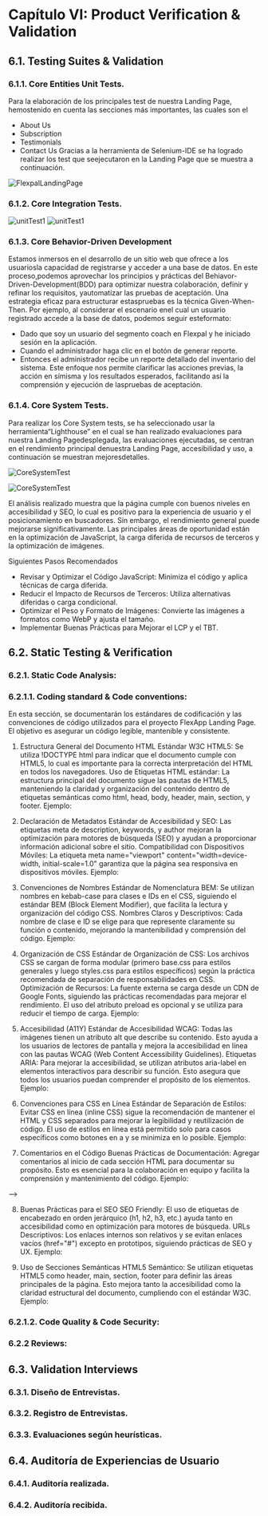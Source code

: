  # **Capítulo VI: Product Verification & Validation**
## 6.1. Testing Suites & Validation
### 6.1.1. Core Entities Unit Tests.
Para la elaboración de los principales test de nuestra Landing Page, hemostenido en cuenta las secciones más importantes, las cuales son el 
- About Us
- Subscription
- Testimonials
- Contact Us
Gracias a la herramienta de Selenium-IDE se ha logrado realizar los test que seejecutaron en la Landing Page que se muestra a continuación.

![FlexpalLandingPage](assets/img/FlexpalLanding.jpg)

### 6.1.2. Core Integration Tests.

![unitTest1](assets/img/unitTest_1.png)
![unitTest1](assets/img/unitTest_2.png)

### 6.1.3. Core Behavior-Driven Development
Estamos inmersos en el desarrollo de un sitio web que ofrece a los usuariosla capacidad de registrarse y acceder a una base de datos. En este proceso,podemos aprovechar los principios y prácticas del Behiavor-Driven-Development(BDD) para optimizar nuestra colaboración, definir y refinar los requisitos, yautomatizar las pruebas de aceptación. Una estrategia eficaz para estructurar estaspruebas es la técnica Given-When-Then. Por ejemplo, al considerar el escenario enel cual un usuario registrado accede a la base de datos, podemos seguir esteformato:
- Dado que soy un usuario del segmento coach en Flexpal y he iniciado sesión en la aplicación.
- Cuando el administrador haga clic en el botón de generar reporte.
- Entonces el administrador recibe un reporte detallado del inventario del sistema. Este enfoque nos permite clarificar las acciones previas, la acción en símisma y los resultados esperados, facilitando así la comprensión y ejecución de laspruebas de aceptación.
### 6.1.4. Core System Tests.
Para realizar los Core System tests, se ha seleccionado usar la herramienta“Lighthouse” en el cual se han realizado evaluaciones para nuestra Landing Pagedesplegada, las evaluaciones ejecutadas, se centran en el rendimiento principal denuestra Landing Page, accesibilidad y uso, a continuación se muestran mejoresdetalles.

![CoreSystemTest](assets/img/light1.jpg)

![CoreSystemTest](assets/img/light2.jpg)

El análisis realizado muestra que la página cumple con buenos niveles en accesibilidad y SEO, lo cual es positivo para la experiencia de usuario y el posicionamiento en buscadores. Sin embargo, el rendimiento general puede mejorarse significativamente. Las principales áreas de oportunidad están en la optimización de JavaScript, la carga diferida de recursos de terceros y la optimización de imágenes.

Siguientes Pasos Recomendados
- Revisar y Optimizar el Código JavaScript: Minimiza el código y aplica técnicas de carga diferida.
- Reducir el Impacto de Recursos de Terceros: Utiliza alternativas diferidas o carga condicional.
- Optimizar el Peso y Formato de Imágenes: Convierte las imágenes a formatos como WebP y ajusta el tamaño.
- Implementar Buenas Prácticas para Mejorar el LCP y el TBT.


## 6.2. Static Testing & Verification

### 6.2.1. Static Code Analysis:

### 6.2.1.1. Coding standard & Code conventions:

En esta sección, se documentarán los estándares de codificación y las convenciones de código utilizados para el proyecto FlexApp Landing Page. El objetivo es asegurar un código legible, mantenible y consistente.

1. Estructura General del Documento HTML
Estándar W3C HTML5: Se utiliza !DOCTYPE html para indicar que el documento cumple con HTML5, lo cual es importante para la correcta interpretación del HTML en todos los navegadores.
Uso de Etiquetas HTML estándar: La estructura principal del documento sigue las pautas de HTML5, manteniendo la claridad y organización del contenido dentro de etiquetas semánticas como html, head, body, header, main, section, y footer.
Ejemplo:
<!-- <!DOCTYPE html> -->
<!-- <html lang="en"> -->
<!-- ... -->
<!-- </html> -->

2. Declaración de Metadatos
Estándar de Accesibilidad y SEO: Las etiquetas meta de description, keywords, y author mejoran la optimización para motores de búsqueda (SEO) y ayudan a proporcionar información adicional sobre el sitio.
Compatibilidad con Dispositivos Móviles: La etiqueta meta name="viewport" content="width=device-width, initial-scale=1.0" garantiza que la página sea responsiva en dispositivos móviles.
Ejemplo:
<!-- <head> -->
<!--     <meta charset="UTF-8"> -->
<!--     <meta name="viewport" content="width=device-width, initial-scale=1.0"> -->
<!--     <meta name="description" content="Explora destinos nuevos y emocionantes con nuestra agencia de viajes."> -->
<!--     <meta name="keywords" content="viajes, destinos, agencia de viajes, turismo, aventura"> -->
<!--     <meta name="author" content="UniqueTrip App"> -->
<!-- </head> -->

3. Convenciones de Nombres
Estándar de Nomenclatura BEM: Se utilizan nombres en kebab-case para clases e IDs en el CSS, siguiendo el estándar BEM (Block Element Modifier), que facilita la lectura y organización del código CSS.
Nombres Claros y Descriptivos: Cada nombre de clase e ID se elige para que represente claramente su función o contenido, mejorando la mantenibilidad y comprensión del código.
Ejemplo:
<!-- <section class="about-us" id="about-us"> -->

4. Organización de CSS
Estándar de Organización de CSS: Los archivos CSS se cargan de forma modular (primero base.css para estilos generales y luego styles.css para estilos específicos) según la práctica recomendada de separación de responsabilidades en CSS.
Optimización de Recursos: La fuente externa se carga desde un CDN de Google Fonts, siguiendo las prácticas recomendadas para mejorar el rendimiento. El uso del atributo preload es opcional y se utiliza para reducir el tiempo de carga.
Ejemplo:
<!-- <link rel="stylesheet" href="assets/base.css"> -->
<!-- <link rel="stylesheet" href="assets/styles.css"> -->
<!-- <link href="https://fonts.googleapis.com/css?family=Poppins:400,700&display=swap" rel="stylesheet" preload> -->

5. Accesibilidad (A11Y)
Estándar de Accesibilidad WCAG: Todas las imágenes tienen un atributo alt que describe su contenido. Esto ayuda a los usuarios de lectores de pantalla y mejora la accesibilidad en línea con las pautas WCAG (Web Content Accessibility Guidelines).
Etiquetas ARIA: Para mejorar la accesibilidad, se utilizan atributos aria-label en elementos interactivos para describir su función. Esto asegura que todos los usuarios puedan comprender el propósito de los elementos.
Ejemplo:
<!-- <a href="#hero" class="nav-logo" aria-label="FlexApp Logo"> -->
<!--     <img src="assets/img/Flexapp.png" alt="FlexApp Logo" height="100px"> -->
<!-- </a> -->

6. Convenciones para CSS en Línea
Estándar de Separación de Estilos: Evitar CSS en línea (inline CSS) sigue la recomendación de mantener el HTML y CSS separados para mejorar la legibilidad y reutilización de código. El uso de estilos en línea está permitido solo para casos específicos como botones en a y se minimiza en lo posible.
Ejemplo:
<!-- <a href="http://flexpal-seniors.web.app" class="nav-btn-link"> -->
<!--     <button class="nav-btn">Log In</button> -->
<!-- </a> -->

7. Comentarios en el Código
Buenas Prácticas de Documentación: Agregar comentarios al inicio de cada sección HTML para documentar su propósito. Esto es esencial para la colaboración en equipo y facilita la comprensión y mantenimiento del código.
Ejemplo:
<!-- <!-- Header --> -->
<!-- <header> -->
<!--     ... -->
<!-- </header> -->

8. Buenas Prácticas para el SEO
SEO Friendly: El uso de etiquetas de encabezado en orden jerárquico (h1, h2, h3, etc.) ayuda tanto en accesibilidad como en optimización para motores de búsqueda.
URLs Descriptivos: Los enlaces internos son relativos y se evitan enlaces vacíos (href="#") excepto en prototipos, siguiendo prácticas de SEO y UX.
Ejemplo:
<!-- <h1>Welcome to FlexApp</h1> -->
<!-- <h2>About Us</h2> -->
<!-- <a href="#destinations" class="btn-2">Discover the plans we have for you</a> -->

9. Uso de Secciones Semánticas
HTML5 Semántico: Se utilizan etiquetas HTML5 como header, main, section, footer para definir las áreas principales de la página. Esto mejora tanto la accesibilidad como la claridad estructural del documento, cumpliendo con el estándar W3C.
Ejemplo:
<!-- <main class="main"> -->
<!--     <section class="hero" id="hero"> -->
<!--         ... -->
<!--     </section> -->
<!-- </main> -->



### 6.2.1.2. Code Quality & Code Security: 

### 6.2.2 Reviews: 







## 6.3. Validation Interviews
### 6.3.1. Diseño de Entrevistas.
### 6.3.2. Registro de Entrevistas.
### 6.3.3. Evaluaciones según heurísticas.

## 6.4. Auditoría de Experiencias de Usuario
### 6.4.1. Auditoría realizada.
### 6.4.2. Auditoría recibida.
